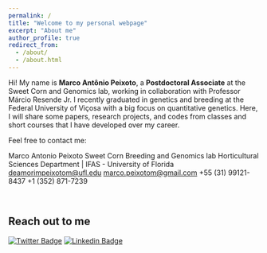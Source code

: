 ```yaml
---
permalink: /
title: "Welcome to my personal webpage"
excerpt: "About me"
author_profile: true
redirect_from: 
  - /about/
  - /about.html
---
```



Hi! My name is **Marco Antônio Peixoto**, a **Postdoctoral Associate** at the Sweet Corn and Genomics lab, working in collaboration with Professor Márcio Resende Jr. I recently graduated in genetics and breeding at the Federal University of Viçosa with a big focus on quantitative genetics. Here, I will share some papers, research projects, and codes from classes and short courses that I have developed over my career.

Feel free to contact me:

Marco Antonio Peixoto
Sweet Corn Breeding and Genomics lab
Horticultural Sciences Department | IFAS - University of Florida
deamorimpeixotom@ufl.edu
marco.peixotom@gmail.com
+55 (31) 99121-8437
+1 (352) 871-7239


<br>

## Reach out to me
[![Twitter Badge](https://img.shields.io/badge/-@marcopxt-6cc?style=flat-square&labelColor=6cc&logo=twitter&logoColor=white&link=https://twitter.com/marcopxt)](https://twitter.com/marcopxt)
[![Linkedin Badge](https://img.shields.io/badge/-Marco%20Antônio%20Peixoto-6cc?style=flat-square&logo=Linkedin&logoColor=white&link=https://www.linkedin.com/in/marco-antonio-peixoto-088660194/)](https://www.linkedin.com/in/marco-antônio-peixoto-088660194/)
